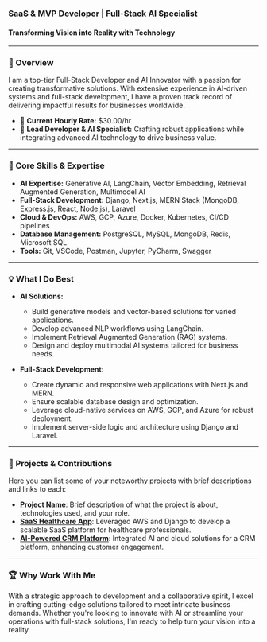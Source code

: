 ### SaaS & MVP Developer | Full-Stack AI Specialist

#### Transforming Vision into Reality with Technology

---

### 🌟 Overview

I am a top-tier Full-Stack Developer and AI Innovator with a passion for creating transformative solutions. With extensive experience in AI-driven systems and full-stack development, I have a proven track record of delivering impactful results for businesses worldwide.

- 🔹 **Current Hourly Rate:** $30.00/hr
- 🔹 **Lead Developer & AI Specialist:** Crafting robust applications while integrating advanced AI technology to drive business value.

---

### 🔧 Core Skills & Expertise

- **AI Expertise:** Generative AI, LangChain, Vector Embedding, Retrieval Augmented Generation, Multimodel AI
- **Full-Stack Development:** Django, Next.js, MERN Stack (MongoDB, Express.js, React, Node.js), Laravel
- **Cloud & DevOps:** AWS, GCP, Azure, Docker, Kubernetes, CI/CD pipelines
- **Database Management:** PostgreSQL, MySQL, MongoDB, Redis, Microsoft SQL
- **Tools:** Git, VSCode, Postman, Jupyter, PyCharm, Swagger

---

### 💡 What I Do Best

- **AI Solutions:**
  - Build generative models and vector-based solutions for varied applications.
  - Develop advanced NLP workflows using LangChain.
  - Implement Retrieval Augmented Generation (RAG) systems.
  - Design and deploy multimodal AI systems tailored for business needs.

- **Full-Stack Development:**
  - Create dynamic and responsive web applications with Next.js and MERN.
  - Ensure scalable database design and optimization.
  - Leverage cloud-native services on AWS, GCP, and Azure for robust deployment.
  - Implement server-side logic and architecture using Django and Laravel.

---

### 🚀 Projects & Contributions

Here you can list some of your noteworthy projects with brief descriptions and links to each:

- **[Project Name](#)**: Brief description of what the project is about, technologies used, and your role.
- **[SaaS Healthcare App](#)**: Leveraged AWS and Django to develop a scalable SaaS platform for healthcare professionals.
- **[AI-Powered CRM Platform](#)**: Integrated AI and cloud solutions for a CRM platform, enhancing customer engagement.

---

### 🏆 Why Work With Me

With a strategic approach to development and a collaborative spirit, I excel in crafting cutting-edge solutions tailored to meet intricate business demands. Whether you're looking to innovate with AI or streamline your operations with full-stack solutions, I'm ready to help turn your vision into a reality.
